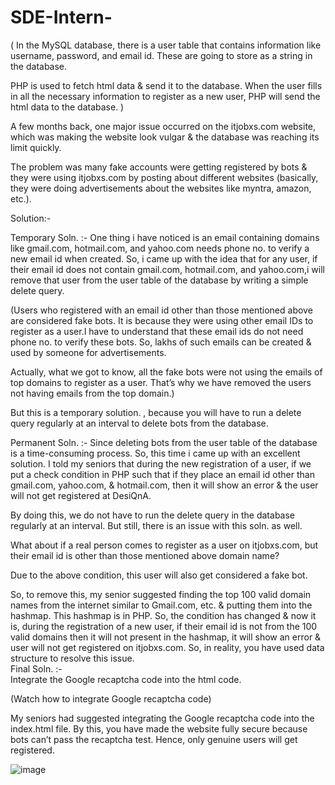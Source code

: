 # SDE-Intern-
( In the MySQL database, there is a user table that contains information like username, password, and email id.  These are going to store as a string in the database.

PHP is used to fetch html data & send it to the database. When the user fills in all the necessary information to register as a new user, PHP will send the html data to the database. )


A few months back, one major issue occurred on the itjobxs.com website,  which was making the website look vulgar & the database was reaching its limit quickly. 

The problem was many fake accounts were getting registered by bots & they were using itjobxs.com by posting about different websites (basically, they were doing advertisements about the websites like myntra, amazon, etc.). 

Solution:- 

Temporary Soln. :- One thing i have noticed is an email containing domains like gmail.com, hotmail.com, and yahoo.com needs phone no. to verify a new email id when created. So, i came up with the idea that for any user, if their email id does not contain gmail.com, hotmail.com, and yahoo.com,i will remove that user from the user table of the database by writing a simple delete query.  

(Users who registered with an email id other than those mentioned above are considered fake bots. It is because they were using other email IDs to register as a user.I have to understand that these email ids do not need phone no. to verify these bots. So, lakhs of such emails can be created & used by someone for advertisements. 

Actually, what we got to know,  all the fake bots were not using the emails of top domains to register as a user. That’s why we have removed the users not having emails from the top domain.)

But this is a temporary solution. , because you will have to run a delete query regularly at an interval to delete bots from the database.   

Permanent Soln. :- Since deleting bots from the user table of the database is a time-consuming process. So, this time i came up with an excellent solution. I told my seniors that during the new registration of a user,  if we put a check condition in PHP such that if they place an email id other than gmail.com, yahoo.com, & hotmail.com, then it will show an error & the user will not get registered at DesiQnA. 


By doing this, we do not have to run the delete query in the database regularly at an interval.  But still, there is an issue with this soln. as well. 

What about if a real person comes to register as a user on itjobxs.com, but their email id is other than those mentioned above domain name?

Due to the above condition, this user will also get considered a fake bot.

So, to remove this, my senior suggested finding the top 100 valid domain names from the internet similar to Gmail.com, etc. & putting them into the hashmap. This hashmap is in PHP. So, the condition has changed & now it is, during the registration of a new user, if their email id is not from the 100 valid domains then it will not present in the hashmap, it will show an error & user will not get registered on itjobxs.com. So, in reality, you have used data structure to resolve this issue.  
Final Soln. :-  
Integrate the Google recaptcha code into the html code.   

(Watch how to integrate Google recaptcha code)

My seniors had suggested integrating the Google recaptcha code into the index.html file. By this, you have made the website fully secure because bots can’t pass the recaptcha test. Hence, only genuine users will get registered. 

![image](https://github.com/user-attachments/assets/a3e14338-976f-4e9b-91ec-7b8f6f925756)
